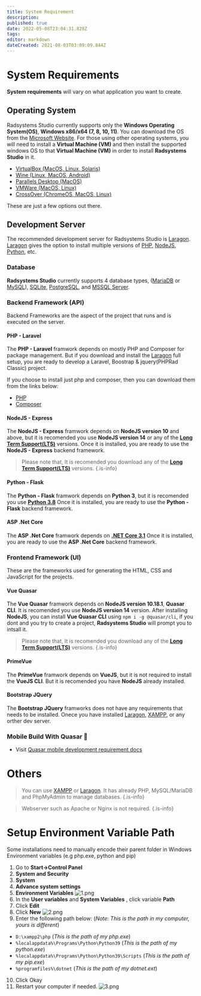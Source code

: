 ```yaml
---
title: System Requirement
description: 
published: true
date: 2022-05-08T23:04:31.828Z
tags: 
editor: markdown
dateCreated: 2021-08-03T03:09:09.844Z
---
```


# System Requirements
**System requirements** will vary on what application you want to create.

## Operating System
Radsystems Studio currently supports only the **Windows Operating System(OS)**, **Windows x86/x64 (7, 8, 10, 11)**. You can download the OS from the [Microsoft Website](https://www.microsoft.com/en-us/software-download/). For those using other operating systems, you will need to install a **Virtual Machine (VM)** and then install the supported windows OS to that **Virtual Machine (VM)** in order to install **Radsystems Studio** in it.
- [VirtualBox (MacOS, Linux, Solaris)](https://www.virtualbox.org/wiki/Downloads) 
- [Wine (Linux, MacOS, Android)](https://wiki.winehq.org/Download)
- [Parallels Desktop (MacOS)](https://www.parallels.com/)
- [VMWare (MacOS, Linux)](https://www.vmware.com/products/fusion.html)
- [CrossOver (ChromeOS, MacOS, Linux)](https://www.codeweavers.com/crossover/)

These are just a few options out there.
## Development Server
The recommended development server for Radsystems Studio is [Laragon](https://laragon.org/download/). [Laragon](https://laragon.org/download/) gives the option to install multiple versions of [PHP](https://www.php.net/), [NodeJS](https://nodejs.org/en/), [Python](https://www.python.org/downloads/), etc.

### Database
**Radsystems Studio** currently supports 4 database types, ([MariaDB](https://mariadb.org/download/) or [MySQL](https://dev.mysql.com/downloads/installer/)), [SQLite](https://www.sqlite.org/download.html), [PostgreSQL](https://www.postgresql.org/download/), and [MSSQL Server](https://www.microsoft.com/en-us/sql-server/sql-server-downloads).

### Backend Framework (API)
Backend Frameworks are the aspect of the project that runs and is executed on the server.

#### PHP - Laravel
The **PHP -  Laravel** framwork depends on mostly PHP and Composer for package management. But if you download and install the [Laragon](https://laragon.org/download/) full setup, you are ready to develop a Laravel, Boostrap & jquery(PHPRad Classic) project.

If you choose to install just php and composer, then you can download them from the links below:
- [PHP](https://www.php.net/downloads.php)
- [Composer](https://getcomposer.org/download/)

#### NodeJS - Express
The **NodeJS - Express** framwork depends on **NodeJS version 10** and above, but it is recomended you use **NodeJS version 14** or any of the **[Long Term Support(LTS)](https://nodejs.org/en/)** versions. Once it is installed, you are ready to use the **NodeJS - Express** backend framework.
> Please note that, It is recomended you download any of the **[Long Term Support(LTS)](https://nodejs.org/en/)** versions.
{.is-info}

#### Python - Flask
The **Python - Flask** framwork depends on **Python 3**, but it is recomended you use **[Python 3.8](https://www.python.org/downloads/release/python-3810/)** Once it is installed, you are ready to use the **Python - Flask** backend framework.

#### ASP .Net Core
The **ASP .Net Core** framwork depends on **[.NET Core 3.1](https://dotnet.microsoft.com/en-us/download/dotnet/3.1)** Once it is installed, you are ready to use the **ASP .Net Core** backend framework.

### Frontend Framework (UI)
These are the frameworks used for generating the HTML, CSS and JavaScript for the projects.

#### Vue Quasar
The **Vue Quasar** framwork depends on **NodeJS version 10.18.1**, **Quasar CLI**. It is recomended you use **NodeJS version 14** version. After installing **NodeJS**, you can install **Vue Quasar CLI** using `npm i -g @quasar/cli`, if you dont and you try to create a project, **Radsystems Studio** will prompt you to intsall it.

> Please note that, It is recomended you download any of the **[Long Term Support(LTS)](https://nodejs.org/en/)** versions.
{.is-info}

#### PrimeVue
The **PrimeVue** framwork depends on **VueJS**, but it is not required to install the **VueJS CLI**. But it is recomended you have **NodeJS** already installed.

#### Bootstrap JQuery
The **Bootstrap JQuery** framworks does not have any requirements that needs to be installed. Onece you have installed [Laragon](https://laragon.org/download/), [XAMPP](https://www.apachefriends.org/download.html), or any orther dev server.

### Mobile Build With Quasar 📱
- Visit [Quasar mobile development requirement docs](https://quasar.dev/quasar-cli/developing-cordova-apps/preparation#-add-cordova-quasar-mode)

# Others
> You can use <a href="https://www.apachefriends.org/download.html">XAMPP</a> or <a href="https://laragon.org/download/index.html">Laragon</a>. It has already PHP, MySQL/MariaDB and PhpMyAdmin to manage databases.
{.is-info}

> Webserver such as Apache or Nginx is not required.
{.is-info}

# Setup Environment Variable Path
Some installations need to manually encode their parent folder in Windows Environment variables (e.g php.exe, python and pip)
1. Go to **Start->Control Panel**
2. **System and Security**
3. **System**
4. **Advance system settings**
5. **Environment Variables**
![1.png](/requirements/1.png)
6. In the **User variables** and **System Variables** , click variable **Path**
7. Click **Edit**
8. Click **New**
![2.png](/requirements/2.png)
9. Enter the following path below: (*Note: This is the path in my computer, yours is different*)
- `D:\xampp2\php` (*This is the path of my php.exe*)
- `%localappdata%\Programs\Python\Python39` (*This is the path of my python.exe*)
- `%localappdata%\Programs\Python\Python39\Scripts` (*This is the path of my pip.exe*)
- `%programfiles%\dotnet` (*This is the path of my dotnet.ext*)
10. Click Okay
11. Restart your computer if needed.
![3.png](/requirements/3.png)
